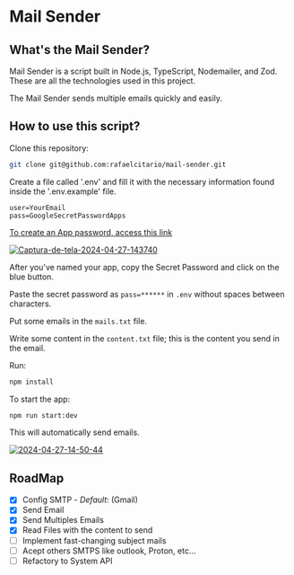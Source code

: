 # Mail Sender

## What's the Mail Sender?

Mail Sender is a script built in Node.js, TypeScript, Nodemailer, and Zod. These are all the technologies used in this project.

The Mail Sender sends multiple emails quickly and easily.

## How to use this script?

Clone this repository:

```bash
git clone git@github.com:rafaelcitario/mail-sender.git 
```

Create a file called '.env' and fill it with the necessary information found inside the '.env.example' file.

```dotenv
user=YourEmail
pass=GoogleSecretPasswordApps
```

[To create an App password, access this link](https://myaccount.google.com/apppasswords)

<a href="https://ibb.co/LRmL3by"><img src="https://i.ibb.co/3d2DnGb/Captura-de-tela-2024-04-27-143740.png" alt="Captura-de-tela-2024-04-27-143740" border="0"></a>

After you've named your app, copy the Secret Password and click on the blue button.

Paste the secret password as `pass=******` in `.env` without spaces between characters.

Put some emails in the `mails.txt` file.

Write some content in the `content.txt` file; this is the content you send in the email.

Run:

```bash
npm install
```

To start the app:

```bash
npm run start:dev
```

This will automatically send emails.

<a href="https://imgbb.com/"><img src="https://i.ibb.co/WFhhvty/2024-04-27-14-50-44.gif" alt="2024-04-27-14-50-44" border="0"></a>

## RoadMap

- [x] Config SMTP - *Default*: (Gmail)
- [x] Send Email
- [x] Send Multiples Emails
- [x] Read Files with the content to send
- [ ] Implement fast-changing subject mails
- [ ] Acept others SMTPS like outlook, Proton, etc...
- [ ] Refactory to System API
